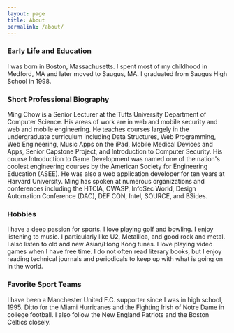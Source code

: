 ```yaml
---
layout: page
title: About
permalink: /about/
---
```


### Early Life and Education
I was born in Boston, Massachusetts. I spent most of my childhood in Medford, MA and later moved to Saugus, MA.  I graduated from Saugus High School in 1998.

### Short Professional Biography
Ming Chow is a Senior Lecturer at the Tufts University Department of Computer Science. His areas of work are in web and mobile security and web and mobile engineering. He teaches courses largely in the undergraduate curriculum including Data Structures, Web Programming, Web Engineering, Music Apps on the iPad, Mobile Medical Devices and Apps, Senior Capstone Project, and Introduction to Computer Security. His course Introduction to Game Development was named one of the nation's coolest engineering courses by the American Society for Engineering Education (ASEE). He was also a web application developer for ten years at Harvard University. Ming has spoken at numerous organizations and conferences including the HTCIA, OWASP, InfoSec World, Design Automation Conference (DAC), DEF CON, Intel, SOURCE, and BSides.

### Hobbies
I have a deep passion for sports.  I love playing golf and bowling.  I enjoy listening to music.  I particularly like U2, Metallica, and good rock and metal.  I also listen to old and new Asian/Hong Kong tunes.  I love playing video games when I have free time.  I do not often read literary books, but I enjoy reading technical journals and periodicals to keep up with what is going on in the world.

### Favorite Sport Teams
I have been a Manchester United F.C. supporter since I was in high school, 1995.  Ditto for the Miami Hurricanes and the Fighting Irish of Notre Dame in college football.  I also follow the New England Patriots and the Boston Celtics closely.